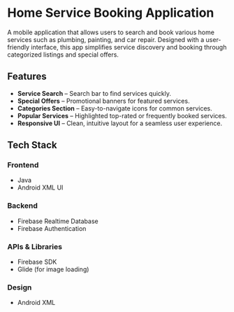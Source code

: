 # Home Service Booking Application

A mobile application that allows users to search and book various home services such as plumbing, painting, and car repair. Designed with a user-friendly interface, this app simplifies service discovery and booking through categorized listings and special offers.

## Features

- **Service Search** – Search bar to find services quickly.
- **Special Offers** – Promotional banners for featured services.
- **Categories Section** – Easy-to-navigate icons for common services.
- **Popular Services** – Highlighted top-rated or frequently booked services.
- **Responsive UI** – Clean, intuitive layout for a seamless user experience.

## Tech Stack

### Frontend
- Java
- Android XML UI

### Backend
- Firebase Realtime Database
- Firebase Authentication

### APIs & Libraries
- Firebase SDK
- Glide (for image loading)

### Design
- Android XML



